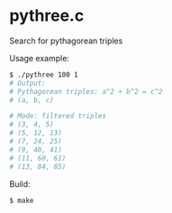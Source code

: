 # pythree.c
Search for pythagorean triples

Usage example:
```bash
$ ./pythree 100 1
# Output:
# Pythagorean triples: a^2 + b^2 = c^2
# (a, b, c)

# Mode: filtered triples
# (3, 4, 5)
# (5, 12, 13)
# (7, 24, 25)
# (9, 40, 41)
# (11, 60, 61)
# (13, 84, 85)
```

Build:
```bash
$ make
```
